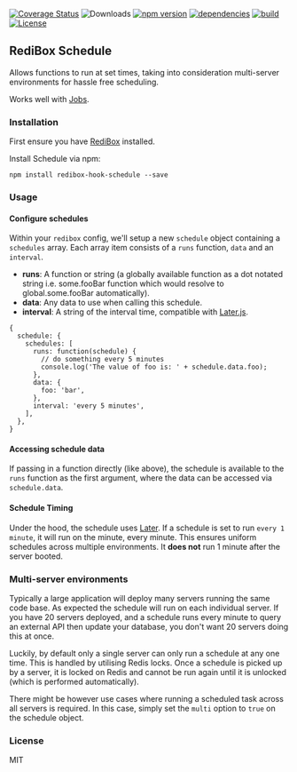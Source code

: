 [![Coverage Status](https://coveralls.io/repos/github/redibox/schedule/badge.svg?branch=master)](https://coveralls.io/github/redibox/schedule?branch=master)
![Downloads](https://img.shields.io/npm/dt/redibox-hook-schedule.svg)
[![npm version](https://img.shields.io/npm/v/redibox-hook-schedule.svg)](https://www.npmjs.com/package/redibox-hook-schedule)
[![dependencies](https://img.shields.io/david/redibox/schedule.svg)](https://david-dm.org/redibox/schedule)
[![build](https://travis-ci.org/redibox/schedule.svg)](https://travis-ci.org/redibox/schedule)
[![License](https://img.shields.io/npm/l/redibox-hook-schedule.svg)](/LICENSE)

## RediBox Schedule

Allows functions to run at set times, taking into consideration multi-server environments for hassle free scheduling.

Works well with [Jobs](https://github.com/redibox/job).

### Installation

First ensure you have [RediBox](https://github.com/redibox/core) installed.

Install Schedule via npm:

`npm install redibox-hook-schedule --save`

### Usage

#### Configure schedules

Within your `redibox` config, we'll setup a new `schedule` object containing a `schedules` array. Each array item consists of a `runs` function, `data` and an `interval`.

- **runs**: A function or string (a globally available function as a dot notated string i.e. some.fooBar function which would resolve to global.some.fooBar automatically).
- **data**: Any data to use when calling this schedule.
- **interval**: A string of the interval time, compatible with [Later.js](https://bunkat.github.io/later/parsers.html#text).

```
{
  schedule: {
    schedules: [
      runs: function(schedule) {
        // do something every 5 minutes
        console.log('The value of foo is: ' + schedule.data.foo);
      },
      data: {
        foo: 'bar',
      },
      interval: 'every 5 minutes',
    ],
  },
}
```

#### Accessing schedule data

If passing in a function directly (like above), the schedule is available to the `runs` function as the first argument, where the data can be accessed via `schedule.data`.

#### Schedule Timing

Under the hood, the schedule uses [Later](https://www.npmjs.com/package/later). If a schedule is set to run `every 1 minute`, it will run on the minute, every minute. This ensures uniform schedules across multiple environments. It **does not** run 1 minute after the server booted.

### Multi-server environments

Typically a large application will deploy many servers running the same code base. As expected the schedule will run on each individual server. If you have 20 servers deployed, and a schedule runs every minute to query an external API then update your database, you don't want 20 servers doing this at once.

Luckily, by default only a single server can only run a schedule at any one time. This is handled by utilising Redis locks. Once a schedule is picked up by a server, it is locked on Redis and cannot be run again until it is unlocked (which is performed automatically).

There might be however use cases where running a scheduled task across all servers is required. In this case, simply set the `multi` option to `true` on the schedule object.

### License

MIT
